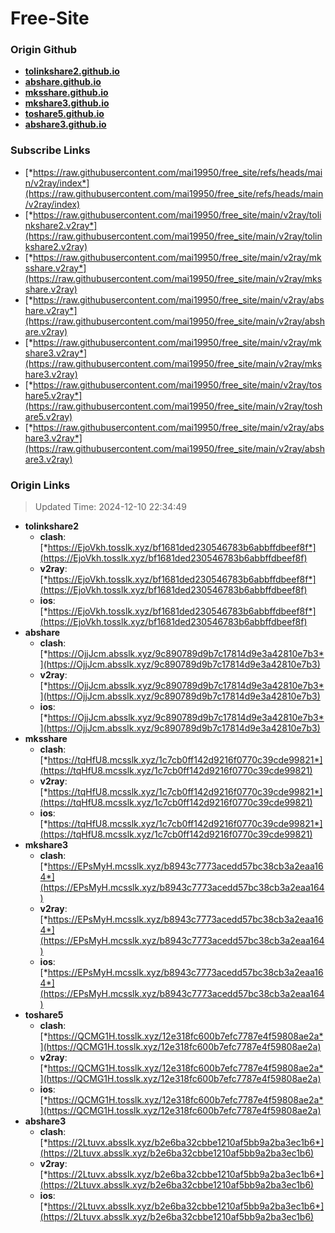 # Free-Site

### Origin Github

- [**tolinkshare2.github.io**](https://github.com/tolinkshare2/tolinkshare2.github.io)
- [**abshare.github.io**](https://github.com/abshare/abshare.github.io)
- [**mksshare.github.io**](https://github.com/mksshare/mksshare.github.io)
- [**mkshare3.github.io**](https://github.com/mkshare3/mkshare3.github.io)
- [**toshare5.github.io**](https://github.com/toshare5/toshare5.github.io)
- [**abshare3.github.io**](https://github.com/abshare3/abshare3.github.io)

### Subscribe Links

- [*https://raw.githubusercontent.com/mai19950/free_site/refs/heads/main/v2ray/index*](https://raw.githubusercontent.com/mai19950/free_site/refs/heads/main/v2ray/index)
- [*https://raw.githubusercontent.com/mai19950/free_site/main/v2ray/tolinkshare2.v2ray*](https://raw.githubusercontent.com/mai19950/free_site/main/v2ray/tolinkshare2.v2ray)
- [*https://raw.githubusercontent.com/mai19950/free_site/main/v2ray/mksshare.v2ray*](https://raw.githubusercontent.com/mai19950/free_site/main/v2ray/mksshare.v2ray)
- [*https://raw.githubusercontent.com/mai19950/free_site/main/v2ray/abshare.v2ray*](https://raw.githubusercontent.com/mai19950/free_site/main/v2ray/abshare.v2ray)
- [*https://raw.githubusercontent.com/mai19950/free_site/main/v2ray/mkshare3.v2ray*](https://raw.githubusercontent.com/mai19950/free_site/main/v2ray/mkshare3.v2ray)
- [*https://raw.githubusercontent.com/mai19950/free_site/main/v2ray/toshare5.v2ray*](https://raw.githubusercontent.com/mai19950/free_site/main/v2ray/toshare5.v2ray)
- [*https://raw.githubusercontent.com/mai19950/free_site/main/v2ray/abshare3.v2ray*](https://raw.githubusercontent.com/mai19950/free_site/main/v2ray/abshare3.v2ray)

### Origin Links

> Updated Time: 2024-12-10 22:34:49

- **tolinkshare2**
  - **clash**: [*https://EjoVkh.tosslk.xyz/bf1681ded230546783b6abbffdbeef8f*](https://EjoVkh.tosslk.xyz/bf1681ded230546783b6abbffdbeef8f)
  - **v2ray**: [*https://EjoVkh.tosslk.xyz/bf1681ded230546783b6abbffdbeef8f*](https://EjoVkh.tosslk.xyz/bf1681ded230546783b6abbffdbeef8f)
  - **ios**: [*https://EjoVkh.tosslk.xyz/bf1681ded230546783b6abbffdbeef8f*](https://EjoVkh.tosslk.xyz/bf1681ded230546783b6abbffdbeef8f)
- **abshare**
  - **clash**: [*https://OjjJcm.absslk.xyz/9c890789d9b7c17814d9e3a42810e7b3*](https://OjjJcm.absslk.xyz/9c890789d9b7c17814d9e3a42810e7b3)
  - **v2ray**: [*https://OjjJcm.absslk.xyz/9c890789d9b7c17814d9e3a42810e7b3*](https://OjjJcm.absslk.xyz/9c890789d9b7c17814d9e3a42810e7b3)
  - **ios**: [*https://OjjJcm.absslk.xyz/9c890789d9b7c17814d9e3a42810e7b3*](https://OjjJcm.absslk.xyz/9c890789d9b7c17814d9e3a42810e7b3)
- **mksshare**
  - **clash**: [*https://tqHfU8.mcsslk.xyz/1c7cb0ff142d9216f0770c39cde99821*](https://tqHfU8.mcsslk.xyz/1c7cb0ff142d9216f0770c39cde99821)
  - **v2ray**: [*https://tqHfU8.mcsslk.xyz/1c7cb0ff142d9216f0770c39cde99821*](https://tqHfU8.mcsslk.xyz/1c7cb0ff142d9216f0770c39cde99821)
  - **ios**: [*https://tqHfU8.mcsslk.xyz/1c7cb0ff142d9216f0770c39cde99821*](https://tqHfU8.mcsslk.xyz/1c7cb0ff142d9216f0770c39cde99821)
- **mkshare3**
  - **clash**: [*https://EPsMyH.mcsslk.xyz/b8943c7773acedd57bc38cb3a2eaa164*](https://EPsMyH.mcsslk.xyz/b8943c7773acedd57bc38cb3a2eaa164)
  - **v2ray**: [*https://EPsMyH.mcsslk.xyz/b8943c7773acedd57bc38cb3a2eaa164*](https://EPsMyH.mcsslk.xyz/b8943c7773acedd57bc38cb3a2eaa164)
  - **ios**: [*https://EPsMyH.mcsslk.xyz/b8943c7773acedd57bc38cb3a2eaa164*](https://EPsMyH.mcsslk.xyz/b8943c7773acedd57bc38cb3a2eaa164)
- **toshare5**
  - **clash**: [*https://QCMG1H.tosslk.xyz/12e318fc600b7efc7787e4f59808ae2a*](https://QCMG1H.tosslk.xyz/12e318fc600b7efc7787e4f59808ae2a)
  - **v2ray**: [*https://QCMG1H.tosslk.xyz/12e318fc600b7efc7787e4f59808ae2a*](https://QCMG1H.tosslk.xyz/12e318fc600b7efc7787e4f59808ae2a)
  - **ios**: [*https://QCMG1H.tosslk.xyz/12e318fc600b7efc7787e4f59808ae2a*](https://QCMG1H.tosslk.xyz/12e318fc600b7efc7787e4f59808ae2a)
- **abshare3**
  - **clash**: [*https://2Ltuvx.absslk.xyz/b2e6ba32cbbe1210af5bb9a2ba3ec1b6*](https://2Ltuvx.absslk.xyz/b2e6ba32cbbe1210af5bb9a2ba3ec1b6)
  - **v2ray**: [*https://2Ltuvx.absslk.xyz/b2e6ba32cbbe1210af5bb9a2ba3ec1b6*](https://2Ltuvx.absslk.xyz/b2e6ba32cbbe1210af5bb9a2ba3ec1b6)
  - **ios**: [*https://2Ltuvx.absslk.xyz/b2e6ba32cbbe1210af5bb9a2ba3ec1b6*](https://2Ltuvx.absslk.xyz/b2e6ba32cbbe1210af5bb9a2ba3ec1b6)
